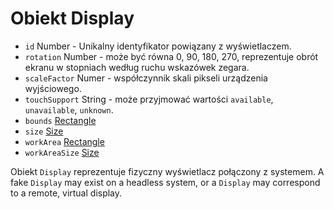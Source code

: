 # Obiekt Display

* `id` Number - Unikalny identyfikator powiązany z wyświetlaczem.
* `rotation` Number - może być równa 0, 90, 180, 270, reprezentuje obrót ekranu w stopniach według ruchu wskazówek zegara.
* `scaleFactor` Numer - współczynnik skali pikseli urządzenia wyjściowego.
* `touchSupport` String - może przyjmować wartości `available`, `unavailable`, `unknown`.
* `bounds` [Rectangle](rectangle.md)
* `size` [Size](size.md)
* `workArea` [Rectangle](rectangle.md)
* `workAreaSize` [Size](size.md)

Obiekt `Display` reprezentuje fizyczny wyświetlacz połączony z systemem. A fake `Display` may exist on a headless system, or a `Display` may correspond to a remote, virtual display.